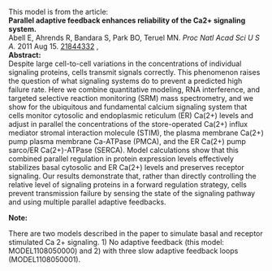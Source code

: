 

This model is from the article:  
**Parallel adaptive feedback enhances reliability of the Ca2+ signaling system.**   
Abell E, Ahrends R, Bandara S, Park BO, Teruel MN. _Proc Natl Acad Sci U S A._
2011 Aug 15. [21844332](http://www.ncbi.nlm.nih.gov/pubmed/21844332) ,  
**Abstract:**   
Despite large cell-to-cell variations in the concentrations of individual
signaling proteins, cells transmit signals correctly. This phenomenon raises
the question of what signaling systems do to prevent a predicted high failure
rate. Here we combine quantitative modeling, RNA interference, and targeted
selective reaction monitoring (SRM) mass spectrometry, and we show for the
ubiquitous and fundamental calcium signaling system that cells monitor
cytosolic and endoplasmic reticulum (ER) Ca(2+) levels and adjust in parallel
the concentrations of the store-operated Ca(2+) influx mediator stromal
interaction molecule (STIM), the plasma membrane Ca(2+) pump plasma membrane
Ca-ATPase (PMCA), and the ER Ca(2+) pump sarco/ER Ca(2+)-ATPase (SERCA). Model
calculations show that this combined parallel regulation in protein expression
levels effectively stabilizes basal cytosolic and ER Ca(2+) levels and
preserves receptor signaling. Our results demonstrate that, rather than
directly controlling the relative level of signaling proteins in a forward
regulation strategy, cells prevent transmission failure by sensing the state
of the signaling pathway and using multiple parallel adaptive feedbacks.

**Note:**

There are two models described in the paper to simulate basal and receptor
stimulated Ca 2+ signaling. 1) No adaptive feedback (this model:
MODEL1108050000) and 2) with three slow adaptive feedback loops
(MODEL1108050001).

